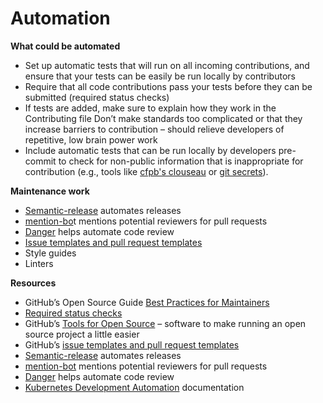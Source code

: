 # Automation

**What could be automated**
* Set up automatic tests that will run on all incoming contributions, and ensure that your tests can be easily be run locally by contributors
* Require that all code contributions pass your tests before they can be submitted (required status checks)
* If tests are added, make sure to explain how they work in the Contributing file
Don’t make standards too complicated or that they increase barriers to contribution – should relieve developers of repetitive, low brain power work
* Include automatic tests that can be run locally by developers pre-commit to check for non-public information that is inappropriate for contribution (e.g., tools like [cfpb's clouseau](https://github.com/cfpb/clouseau) or [git secrets](https://github.com/awslabs/git-secrets)).

**Maintenance work**
* [Semantic-release](https://github.com/semantic-release/semantic-release) automates releases
* [mention-bo](https://github.com/facebook/mention-bot)t mentions potential reviewers for pull requests
* [Danger](https://github.com/danger/danger) helps automate code review
* [Issue templates and pull request templates](https://github.com/blog/2111-issue-and-pull-request-templates)
* Style guides
* Linters

**Resources**
* GitHub’s Open Source Guide [Best Practices for Maintainers](https://opensource.guide/best-practices/)
* [Required status checks](https://help.github.com/en/articles/about-required-status-checks)
* GitHub’s [Tools for Open Source](https://github.com/collections/tools-for-open-source) – software to make running an open source project a little easier
* GitHub’s [issue templates and pull request templates](https://github.com/blog/2111-issue-and-pull-request-templates)
* [Semantic-release](https://github.com/semantic-release/semantic-release) automates releases
* [mention-bot](https://github.com/facebook/mention-bot) mentions potential reviewers for pull requests
* [Danger](https://github.com/danger/danger) helps automate code review
* [Kubernetes Development Automation](https://github.com/kubernetes/community/blob/master/contributors/devel/automation.md) documentation
